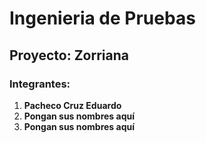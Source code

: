 # Ingenieria de Pruebas

## Proyecto: Zorriana

### Integrantes:

1. **Pacheco Cruz Eduardo**
2. **Pongan sus nombres aquí**
3. **Pongan sus nombres aquí**

